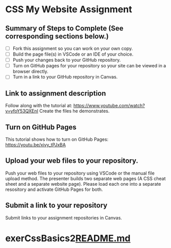 # CSS My Website Assignment

## Summary of Steps to Complete (See corresponding sections below.)

- [ ] Fork this assignment so you can work on your own copy.
- [ ] Build the page file(s) in VSCode or an IDE of your choice.
- [ ] Push your changes back to your GitHub repository.
- [ ] Turn on GitHub pages for your repository so your site can be viewed in a browser directly.
- [ ] Turn in a link to your GitHub repository in Canvas.

## Link to assignment description

Follow along with the tutorial at: https://www.youtube.com/watch?v=yfoY53QXEnI
Create the files he demonstrates.

## Turn on GitHub Pages

This tutorial shows how to turn on GitHub Pages: https://youtu.be/xivy_tPJxBA

## Upload your web files to your repository.

Push your web files to your repository using VSCode or the manual file upload method. The presenter builds two separate web pages (A CSS cheat sheet and a separate website page). Please load each one into a separate resository and activate GitHub Pages for both.

## Submit a link to your repository

Submit links to your assignment repositories in Canvas.
# exerCssBasics2[README.md](https://github.com/user-attachments/files/17929549/README.md)
